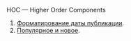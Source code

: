 HOC — Higher Order Components

1. [Форматирование даты публикации](/time/).
2. [Популярное и новое](/highlight/).